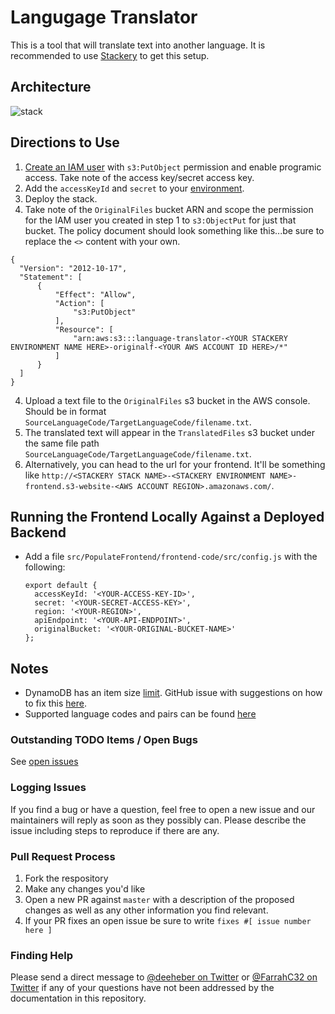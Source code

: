 # Langugage Translator

This is a tool that will translate text into another language. It is recommended to use [Stackery](https://www.stackery.io/) to get this setup.

## Architecture
![stack](https://user-images.githubusercontent.com/12616554/68421943-1934e900-0154-11ea-8601-b6fc164acffc.png)

## Directions to Use
1. [Create an IAM user](https://docs.aws.amazon.com/IAM/latest/UserGuide/id_users_create.html) with `s3:PutObject` permission and enable programic access. Take note of the access key/secret access key.
2. Add the `accessKeyId` and `secret` to your [environment](https://docs.stackery.io/docs/using-stackery/environments/#setting-configuration-store-values).
3. Deploy the stack.
4. Take note of the `OriginalFiles` bucket ARN and scope the permission for the IAM user you created in step 1 to `s3:ObjectPut` for just that bucket. The policy document should look something like this...be sure to replace the `<>` content with your own.

  ```
  {
    "Version": "2012-10-17",
    "Statement": [
        {
            "Effect": "Allow",
            "Action": [
                "s3:PutObject"
            ],
            "Resource": [
                "arn:aws:s3:::language-translator-<YOUR STACKERY ENVIRONMENT NAME HERE>-originalf-<YOUR AWS ACCOUNT ID HERE>/*"
            ]
        }
    ]
  }
  ```

4. Upload a text file to the `OriginalFiles` s3 bucket in the AWS console. Should be in format `SourceLanguageCode/TargetLanguageCode/filename.txt`.
5. The translated text will appear in the `TranslatedFiles` s3 bucket under the same file path `SourceLanguageCode/TargetLanguageCode/filename.txt`.
6. Alternatively, you can head to the url for your frontend. It'll be something like `http://<STACKERY STACK NAME>-<STACKERY ENVIRONMENT NAME>-frontend.s3-website-<AWS ACCOUNT REGION>.amazonaws.com/`.

## Running the Frontend Locally Against a Deployed Backend
- Add a file `src/PopulateFrontend/frontend-code/src/config.js` with the following:
  ```
  export default {
    accessKeyId: '<YOUR-ACCESS-KEY-ID>',
    secret: '<YOUR-SECRET-ACCESS-KEY>',
    region: '<YOUR-REGION>',
    apiEndpoint: '<YOUR-API-ENDPOINT>',
    originalBucket: '<YOUR-ORIGINAL-BUCKET-NAME>'
  };
  ```

## Notes
- DynamoDB has an item size [limit](https://docs.aws.amazon.com/amazondynamodb/latest/developerguide/Limits.html#limits-items). GitHub issue with suggestions on how to fix this [here](https://github.com/stackery/language-translator/issues/6).
- Supported language codes and pairs can be found [here](https://docs.aws.amazon.com/translate/latest/dg/what-is.html)

### Outstanding TODO Items / Open Bugs
See [open issues](https://github.com/stackery/language-translator/issues)

### Logging Issues
If you find a bug or have a question, feel free to open a new issue and our maintainers will reply as soon as they possibly can. Please describe the issue including steps to reproduce if there are any.

### Pull Request Process
1. Fork the respository
2. Make any changes you'd like
3. Open a new PR against `master` with a description of the proposed changes as well as any other information you find relevant.
4. If your PR fixes an open issue be sure to write `fixes #[ issue number here ]`

### Finding Help
Please send a direct message to [@deeheber on Twitter](https://twitter.com/deeheber) or [@FarrahC32 on Twitter](https://twitter.com/FarrahC32) if any of your questions have not been addressed by the documentation in this repository.
